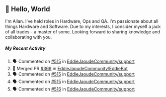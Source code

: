 ## :wave: Hello, World

I'm Allan. I've held roles in Hardware, Ops and QA. I'm passionate about all things Hardware and Software. Due to my interests, I consider myself a jack of all trades - a master of some. Looking forward to sharing knowledge and collaborating with you.

##### My Recent Activity
<!--START_SECTION:activity-->
1. 🗣 Commented on [#515](https://github.com/EddieJaoudeCommunity/support/issues/515) in [EddieJaoudeCommunity/support](https://github.com/EddieJaoudeCommunity/support)
2. 🎉 Merged PR [#369](https://github.com/EddieJaoudeCommunity/EddieBot/pull/369) in [EddieJaoudeCommunity/EddieBot](https://github.com/EddieJaoudeCommunity/EddieBot)
3. 🗣 Commented on [#515](https://github.com/EddieJaoudeCommunity/support/issues/515) in [EddieJaoudeCommunity/support](https://github.com/EddieJaoudeCommunity/support)
4. 🗣 Commented on [#515](https://github.com/EddieJaoudeCommunity/support/issues/515) in [EddieJaoudeCommunity/support](https://github.com/EddieJaoudeCommunity/support)
5. 🗣 Commented on [#516](https://github.com/EddieJaoudeCommunity/support/issues/516) in [EddieJaoudeCommunity/support](https://github.com/EddieJaoudeCommunity/support)
<!--END_SECTION:activity-->

<!--
**AllanRegush/AllanRegush** is a ✨ _special_ ✨ repository because its `README.md` (this file) appears on your GitHub profile.

Here are some ideas to get you started:

- 🔭 I’m currently working on ...
- 🌱 I’m currently learning ...
- 👯 I’m looking to collaborate on ...
- 🤔 I’m looking for help with ...
- 💬 Ask me about ...
- 📫 How to reach me: ...
- 😄 Pronouns: ...
- ⚡ Fun fact: ...
-->
